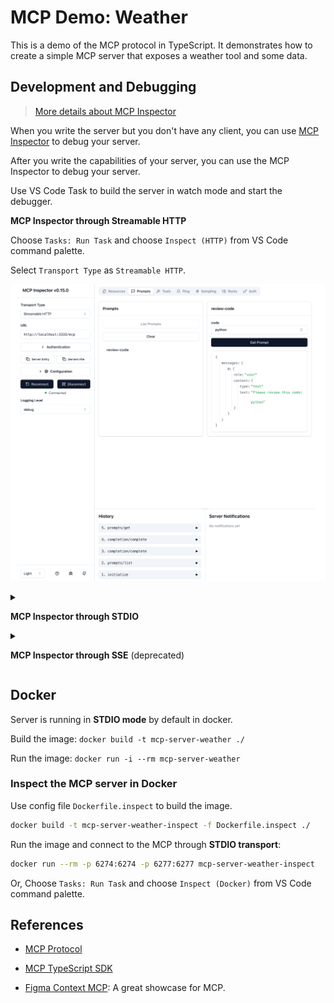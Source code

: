 # MCP Demo: Weather

This is a demo of the MCP protocol in TypeScript. It demonstrates how to create a simple MCP server that exposes a weather tool and some data.

## Development and Debugging

> [More details about MCP Inspector](https://modelcontextprotocol.io/docs/tools/inspector)

When you write the server but you don't have any client, you can use [MCP Inspector](https://github.com/modelcontextprotocol/inspector) to debug your server.

After you write the capabilities of your server, you can use the MCP Inspector to debug your server.

Use VS Code Task to build the server in watch mode and start the debugger.

**MCP Inspector through Streamable HTTP**

Choose `Tasks: Run Task` and choose `Inspect (HTTP)` from VS Code command palette.

Select `Transport Type` as `Streamable HTTP`.

![](./docs/stream.png)

<details>
<summary>

**MCP Inspector through STDIO**

</summary>

The `tsx` would not generate a `dist` folder, so you might need to start the task each time when you make changes.

Choose `Tasks: Run Task` and choose `Inspect (STDIO)` from VS Code command palette.

Select `Transport Type` as `STDIO`.

![](./docs/stdio.png)

</details>

<details>
<summary>

**MCP Inspector through SSE** (deprecated)

</summary>

Choose `Tasks: Run Task` and choose `Inspect (HTTP)` from VS Code command palette.

Select `Transport Type` as `SSE` (Server Sent Events).

![](./docs/sse.png)

</details>

## Docker

Server is running in **STDIO mode** by default in docker.

Build the image: `docker build -t mcp-server-weather ./`

Run the image: `docker run -i --rm mcp-server-weather`

### Inspect the MCP server in Docker

Use config file `Dockerfile.inspect` to build the image.

```bash
docker build -t mcp-server-weather-inspect -f Dockerfile.inspect ./
```

Run the image and connect to the MCP through **STDIO transport**:

```bash
docker run --rm -p 6274:6274 -p 6277:6277 mcp-server-weather-inspect
```

Or, Choose `Tasks: Run Task` and choose `Inspect (Docker)` from VS Code command palette.

## References

- [MCP Protocol](https://modelcontextprotocol.io/introduction)

- [MCP TypeScript SDK](https://github.com/modelcontextprotocol/typescript-sdk)

- [Figma Context MCP](https://github.com/GLips/Figma-Context-MCP): A great showcase for MCP.
